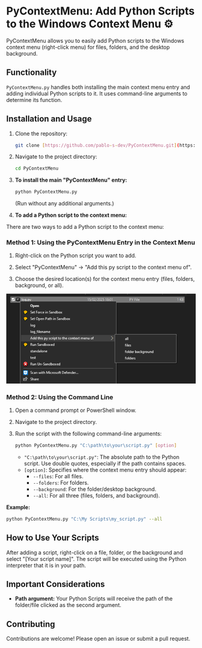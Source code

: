 # PyContextMenu: Add Python Scripts to the Windows Context Menu ⚙️

PyContextMenu allows you to easily add Python scripts to the Windows context menu (right-click menu) for files, folders, and the desktop background.

## Functionality

`PyContextMenu.py` handles both installing the main context menu entry and adding individual Python scripts to it. It uses command-line arguments to determine its function.

## Installation and Usage

1. Clone the repository:
    ```bash
    git clone [https://github.com/pablo-s-dev/PyContextMenu.git](https://github.com/pablo-s-dev/PyContextMenu.git)
    ```

2. Navigate to the project directory:
    ```bash
    cd PyContextMenu
    ```

3. **To install the main "PyContextMenu" entry:**
    ```bash
    python PyContextMenu.py
    ```
    (Run without any additional arguments.)

4. **To add a Python script to the context menu:**

There are two ways to add a Python script to the context menu:

### Method 1: Using the PyContextMenu Entry in the Context Menu

1.  Right-click on the Python script you want to add.

2.  Select "PyContextMenu" -> "Add this py script to the context menu of".

3.  Choose the desired location(s) for the context menu entry (files, folders, background, or all).

![PyContextMenu Example](examples/pycontextmenu.png) 


### Method 2: Using the Command Line

1. Open a command prompt or PowerShell window.

2. Navigate to the project directory.

3. Run the script with the following command-line arguments:

    ```bash
    python PyContextMenu.py "C:\path\to\your\script.py" [option]
    ```

    *   `"C:\path\to\your\script.py"`: The absolute path to the Python script. Use double quotes, especially if the path contains spaces.
    *   `[option]`: Specifies where the context menu entry should appear:
        *   `--files`: For all files.
        *   `--folders`: For folders.
        *   `--background`: For the folder/desktop background.
        *   `--all`: For all three (files, folders, and background).

**Example:**

```bash
python PyContextMenu.py "C:\My Scripts\my_script.py" --all
```


## How to Use Your Scripts

After adding a script, right-click on a file, folder, or the background and select "[Your script name]". 
The script will be executed using the Python interpreter that it is in your path.

## Important Considerations

  * **Path argument:** Your Python Scripts will receive the path of the folder/file clicked as the second argument.

## Contributing

Contributions are welcome! Please open an issue or submit a pull request.
